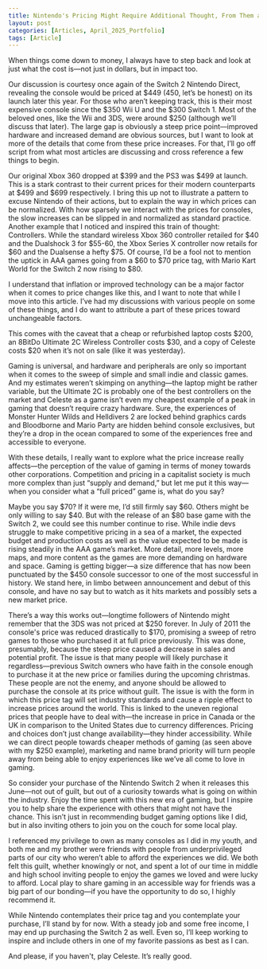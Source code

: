 ```yaml
---
title: Nintendo's Pricing Might Require Additional Thought, From Them and You
layout: post
categories: [Articles, April_2025_Portfolio]
tags: [Article]
---
```


When things come down to money, I always have to step back and look at just what the cost is—not just in dollars, but in impact too.

Our discussion is courtesy once again of the Switch 2 Nintendo Direct, revealing the console would be priced at $449 (450, let’s be honest) on its launch later this year. For those who aren’t keeping track, this is their most expensive console since the $350 Wii U and the $300 Switch 1. Most of the beloved ones, like the Wii and 3DS, were around $250 (although we’ll discuss that later). The large gap is obviously a steep price point—improved hardware and increased demand are obvious sources, but I want to look at more of the details that come from these price increases. For that, I’ll go off script from what most articles are discussing and cross reference a few things to begin.

Our original Xbox 360 dropped at $399 and the PS3 was $499 at launch. This is a stark contrast to their current prices for their modern counterparts at $499 and $699 respectively. I bring this up not to illustrate a pattern to excuse Nintendo of their actions, but to explain the way in which prices can be normalized. With how sparsely we interact with the prices for consoles, the slow increases can be slipped in and normalized as standard practice. Another example that I noticed and inspired this train of thought: Controllers. While the standard wireless Xbox 360 controller retailed for $40 and the Dualshock 3 for $55-60, the Xbox Series X controller now retails for $60 and the Dualsense a hefty $75. Of course, I’d be a fool not to mention the uptick in AAA games going from a $60 to $70 price tag, with Mario Kart World for the Switch 2 now rising to $80.

I understand that inflation or improved technology can be a major factor when it comes to price changes like this, and I want to note that while I move into this article. I’ve had my discussions with various people on some of these things, and I do want to attribute a part of these prices toward unchangeable factors.

This comes with the caveat that a cheap or refurbished laptop costs $200, an 8BitDo Ultimate 2C Wireless Controller costs $30, and a copy of Celeste costs $20 when it’s not on sale (like it was yesterday).

Gaming is universal, and hardware and peripherals are only so important when it comes to the sweep of simple and small indie and classic games. And my estimates weren’t skimping on anything—the laptop might be rather variable, but the Ultimate 2C is probably one of the best controllers on the market and Celeste as a game isn’t even my cheapest example of a peak in gaming that doesn’t require crazy hardware. Sure, the experiences of Monster Hunter Wilds and Helldivers 2 are locked behind graphics cards and Bloodborne and Mario Party are hidden behind console exclusives, but they’re a drop in the ocean compared to some of the experiences free and accessible to everyone.


With these details, I really want to explore what the price increase really affects—the perception of the value of gaming in terms of money towards other corporations. Competition and pricing in a capitalist society is much more complex than just “supply and demand,” but let me put it this way—when you consider what a “full priced” game is, what do you say?

Maybe you say $70? If it were me, I’d still firmly say $60. Others might be only willing to say $40. But with the release of an $80 base game with the Switch 2, we could see this number continue to rise. While indie devs struggle to make competitive pricing in a sea of a market, the expected budget and production costs as well as the value expected to be made is rising steadily in the AAA game’s market. More detail, more levels, more maps, and more content as the games are more demanding on hardware and space. Gaming is getting bigger—a size difference that has now been punctuated by the $450 console successor to one of the most successful in history. We stand here, in limbo between announcement and debut of this console, and have no say but to watch as it hits markets and possibly sets a new market price.

There’s a way this works out—longtime followers of Nintendo might remember that the 3DS was not priced at $250 forever. In July of 2011 the console's price was reduced drastically to $170, promising a sweep of retro games to those who purchased it at full price previously. This was done, presumably, because the steep price caused a decrease in sales and potential profit. The issue is that many people will likely purchase it regardless—previous Switch owners who have faith in the console enough to purchase it at the new price or families during the upcoming christmas. These people are not the enemy, and anyone should be allowed to purchase the console at its price without guilt. The issue is with the form in which this price tag will set industry standards and cause a ripple effect to increase prices around the world. This is linked to the uneven regional prices that people have to deal with—the increase in price in Canada or the UK in comparison to the United States due to currency differences. Pricing and choices don’t just change availability—they hinder accessibility. While we can direct people towards cheaper methods of gaming (as seen above with my $250 example), marketing and name brand priority will turn people away from being able to enjoy experiences like we’ve all come to love in gaming.

So consider your purchase of the Nintendo Switch 2 when it releases this June—not out of guilt, but out of a curiosity towards what is going on within the industry. Enjoy the time spent with this new era of gaming, but I inspire you to help share the experience with others that might not have the chance. This isn’t just in recommending budget gaming options like I did, but in also inviting others to join you on the couch for some local play.

I referenced my privilege to own as many consoles as I did in my youth, and both me and my brother were friends with people from underprivileged parts of our city who weren’t able to afford the experiences we did. We both felt this guilt, whether knowingly or not, and spent a lot of our time in middle and high school inviting people to enjoy the games we loved and were lucky to afford. Local play to share gaming in an accessible way for friends was a big part of our bonding—if you have the opportunity to do so, I highly recommend it.

While Nintendo contemplates their price tag and you contemplate your purchase, I’ll stand by for now. With a steady job and some free income, I may end up purchasing the Switch 2 as well. Even so, I’ll keep working to inspire and include others in one of my favorite passions as best as I can.

And please, if you haven't, play Celeste. It’s really good.

